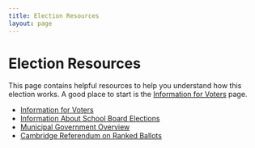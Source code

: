```yaml
---
title: Election Resources
layout: page
---
```


# Election Resources

This page contains helpful resources to help you understand how this
election works. A good place to start is the [Information for
Voters](./voter-info) page.

- [Information for Voters](./voter-info)
- [Information About School Board Elections](./school-boards-info)
- [Municipal Government Overview](./municipal-structure)
- [Cambridge Referendum on Ranked Ballots](./cambridge-referendum)
